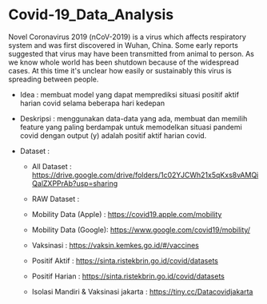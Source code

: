 # Covid-19_Data_Analysis
Novel Coronavirus 2019 (nCoV-2019) is a virus which affects respiratory system and was first discovered in Wuhan, China. Some early reports suggested that virus may have been transmitted from animal to person. As we know whole world has been shutdown because of the widespread cases. At this time it's unclear how easily or sustainably this virus is spreading between people.

- Idea      : membuat model yang dapat memprediksi situasi positif aktif harian covid selama beberapa hari kedepan

- Deskripsi : menggunakan data-data yang ada, membuat dan memilih feature yang paling berdampak untuk memodelkan situasi pandemi covid dengan output (y) adalah positif aktif harian covid.

- Dataset   :
  -  All Dataset : https://drive.google.com/drive/folders/1c02YJCWh21x5qKxs8vAMQiQalZXPPrAb?usp=sharing

  -  RAW Dataset :
    -  Mobility Data (Apple) : https://covid19.apple.com/mobility
    -  Mobility Data (Google): https://www.google.com/covid19/mobility/
    -  Vaksinasi : https://vaksin.kemkes.go.id/#/vaccines
    -  Positif Aktif : https://sinta.ristekbrin.go.id/covid/datasets
    -  Positif Harian : https://sinta.ristekbrin.go.id/covid/datasets
    -  Isolasi Mandiri & Vaksinasi jakarta : https://tiny.cc/Datacovidjakarta
